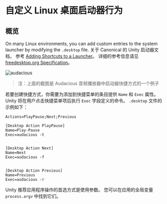 # 自定义 Linux 桌面启动器行为

## 概览

On many Linux environments, you can add custom entries to the system launcher by modifying the `.desktop` file. 关于 Canonical 的 Unity 启动器文档， 参考 [Adding Shortcuts to a Launcher][unity-launcher]。 详细的参考信息请见 [freedesktop.org Specification][spec]。

![audacious][3]

> 注：上面的截图是 Audacious 音频播放器中启动器快捷方式的一个例子

若要创建快捷方式，你需要为添加到快捷菜单的条目提供 `Name` 和 `Exec` 属性。 Unity 将在用户点击快捷菜单项后执行 `Exec` 字段定义的命令。 `.desktop` 文件的示例如下：

```plaintext
Actions=PlayPause;Next;Previous

[Desktop Action PlayPause]
Name=Play-Pause
Exec=audacious -t


[Desktop Action Next]
Name=Next
Exec=audacious -f


[Desktop Action Previous]
Name=Previous
Exec=audacious -r
```

Unity 推荐应用程序操作的首选方式是使用参数。 您可以在应用的全局变量 `process.argv` 中找到它们。

[3]: https://help.ubuntu.com/community/UnityLaunchersAndDesktopFiles?action=AttachFile&do=get&target=shortcuts.png

[unity-launcher]: https://help.ubuntu.com/community/UnityLaunchersAndDesktopFiles#Adding_shortcuts_to_a_launcher
[spec]: https://specifications.freedesktop.org/desktop-entry-spec/1.1/ar01s11.html
